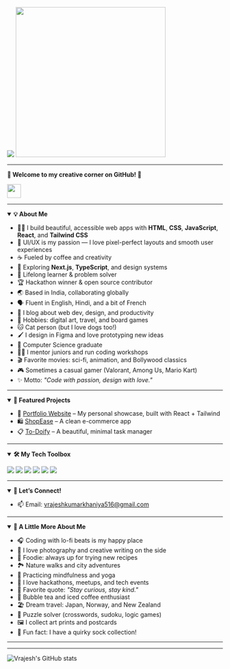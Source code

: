 <img src="https://readme-typing-svg.demolab.com?font=Fira+Code&weight=700&size=28&pause=1000&color=FFFFFF&center=false&vCenter=true&width=600&lines=Hi%2C+I'm+Vrajesh+Kumarkhaniya!;Front-End+Developer"/>

<img src="https://media.giphy.com/media/13HgwGsXF0aiGY/giphy.gif" width="350"/>

---

**🌸 Welcome to my creative corner on GitHub! 🌸**

<img src="https://skillicons.dev/icons?i=html,css,js,react,tailwind,figma" height="32"/>

<hr/>

<details open>
<summary><b>💡 About Me</b></summary>

- 👨‍💻 I build beautiful, accessible web apps with <b>HTML</b>, <b>CSS</b>, <b>JavaScript</b>, <b>React</b>, and <b>Tailwind CSS</b>  
- 🎨 UI/UX is my passion — I love pixel-perfect layouts and smooth user experiences  
- ☕ Fueled by coffee and creativity  
- 🚀 Exploring <b>Next.js</b>, <b>TypeScript</b>, and design systems  
- 🧠 Lifelong learner & problem solver  
- 🏆 Hackathon winner & open source contributor  
- 🌏 Based in India, collaborating globally  
- 🗣️ Fluent in English, Hindi, and a bit of French  
- 📝 I blog about web dev, design, and productivity  
- 🧩 Hobbies: digital art, travel, and board games  
- 🐱 Cat person (but I love dogs too!)  
- 🖌️ I design in Figma and love prototyping new ideas  
- 🏫 Computer Science graduate  
- 🧑‍🏫 I mentor juniors and run coding workshops  
- 🎬 Favorite movies: sci-fi, animation, and Bollywood classics  
- 🎮 Sometimes a casual gamer (Valorant, Among Us, Mario Kart)  
- ✨ Motto: <i>"Code with passion, design with love."</i>  

</details>

<hr/>

<details open>
<summary><b>🌟 Featured Projects</b></summary>

- 💼 [Portfolio Website](https://yourportfolio.com) – My personal showcase, built with React + Tailwind  
- 🛍️ [ShopEase](https://github.com/VrajeshKumarkhaniya/shopease) – A clean e-commerce app  
- 📋 [To-Doify](https://github.com/VrajeshKumarkhaniya/todoify) – A beautiful, minimal task manager  

</details>

<hr/>

<details open>
<summary><b>🛠️ My Tech Toolbox</b></summary>

<p>
  <img src="https://img.shields.io/badge/HTML5-FE6F61?style=flat&logo=html5&logoColor=white"/>
  <img src="https://img.shields.io/badge/CSS3-6B5B95?style=flat&logo=css3&logoColor=white"/>
  <img src="https://img.shields.io/badge/JavaScript-FFB347?style=flat&logo=javascript&logoColor=white"/>
  <img src="https://img.shields.io/badge/React-88B04B?style=flat&logo=react&logoColor=white"/>
  <img src="https://img.shields.io/badge/Tailwind_CSS-92A8D1?style=flat&logo=tailwind-css&logoColor=white"/>
  <img src="https://img.shields.io/badge/Figma-DAA5A4?style=flat&logo=figma&logoColor=white"/>
</p>

</details>

<hr/>

<details open>
<summary><b>💬 Let’s Connect!</b></summary>

- 📫 Email: [vrajeshkumarkhaniya516@gmail.com](mailto:vrajeshkumarkhaniya516@gmail.com)  

</details>

<hr/>

<details open>
<summary><b>🌸 A Little More About Me</b></summary>

- 🎧 Coding with lo-fi beats is my happy place  
- 📸 I love photography and creative writing on the side  
- 🥗 Foodie: always up for trying new recipes  
- 🏞️ Nature walks and city adventures  
- 🧘 Practicing mindfulness and yoga  
- 🥳 I love hackathons, meetups, and tech events  
- 🥇 Favorite quote: <i>"Stay curious, stay kind."</i>  
- 🧋 Bubble tea and iced coffee enthusiast  
- 🏖️ Dream travel: Japan, Norway, and New Zealand  
- 🧩 Puzzle solver (crosswords, sudoku, logic games)  
- 🖼️ I collect art prints and postcards  
- 🧦 Fun fact: I have a quirky sock collection!  

</details>

<hr/>

---

![Vrajesh's GitHub stats](https://github-readme-stats.vercel.app/api?username=VrajeshKumarkhaniya&show_icons=true&theme=rose_pine)
